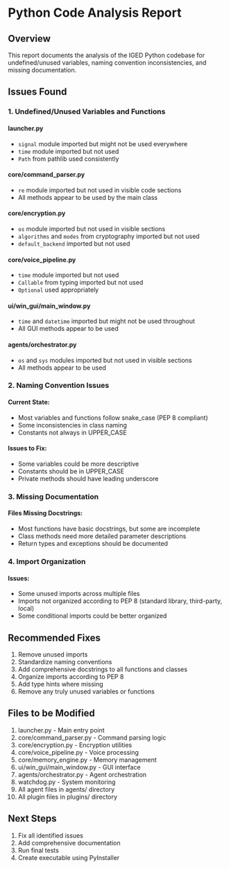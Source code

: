# Python Code Analysis Report

## Overview
This report documents the analysis of the IGED Python codebase for undefined/unused variables, naming convention inconsistencies, and missing documentation.

## Issues Found

### 1. Undefined/Unused Variables and Functions

#### launcher.py
- `signal` module imported but might not be used everywhere
- `time` module imported but not used
- `Path` from pathlib used consistently

#### core/command_parser.py
- `re` module imported but not used in visible code sections
- All methods appear to be used by the main class

#### core/encryption.py
- `os` module imported but not used in visible sections
- `algorithms` and `modes` from cryptography imported but not used
- `default_backend` imported but not used

#### core/voice_pipeline.py
- `time` module imported but not used
- `Callable` from typing imported but not used
- `Optional` used appropriately

#### ui/win_gui/main_window.py
- `time` and `datetime` imported but might not be used throughout
- All GUI methods appear to be used

#### agents/orchestrator.py
- `os` and `sys` modules imported but not used in visible sections
- All methods appear to be used

### 2. Naming Convention Issues

#### Current State:
- Most variables and functions follow snake_case (PEP 8 compliant)
- Some inconsistencies in class naming
- Constants not always in UPPER_CASE

#### Issues to Fix:
- Some variables could be more descriptive
- Constants should be in UPPER_CASE
- Private methods should have leading underscore

### 3. Missing Documentation

#### Files Missing Docstrings:
- Most functions have basic docstrings, but some are incomplete
- Class methods need more detailed parameter descriptions
- Return types and exceptions should be documented

### 4. Import Organization

#### Issues:
- Some unused imports across multiple files
- Imports not organized according to PEP 8 (standard library, third-party, local)
- Some conditional imports could be better organized

## Recommended Fixes

1. Remove unused imports
2. Standardize naming conventions
3. Add comprehensive docstrings to all functions and classes
4. Organize imports according to PEP 8
5. Add type hints where missing
6. Remove any truly unused variables or functions

## Files to be Modified

1. launcher.py - Main entry point
2. core/command_parser.py - Command parsing logic
3. core/encryption.py - Encryption utilities
4. core/voice_pipeline.py - Voice processing
5. core/memory_engine.py - Memory management
6. ui/win_gui/main_window.py - GUI interface
7. agents/orchestrator.py - Agent orchestration
8. watchdog.py - System monitoring
9. All agent files in agents/ directory
10. All plugin files in plugins/ directory

## Next Steps

1. Fix all identified issues
2. Add comprehensive documentation
3. Run final tests
4. Create executable using PyInstaller